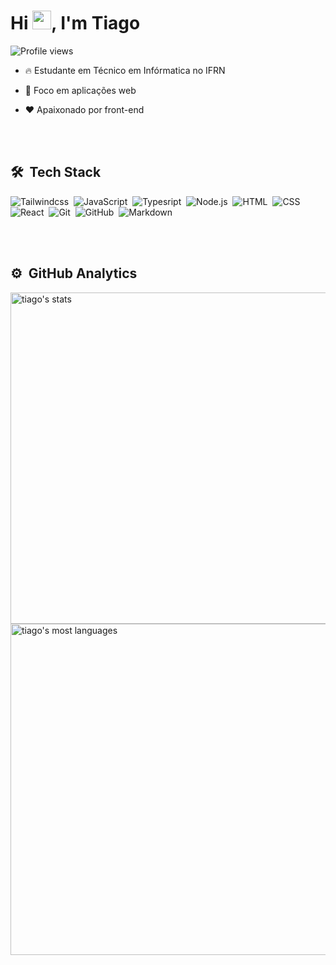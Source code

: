 <h1 align="left">Hi <img src="https://raw.githubusercontent.com/kaueMarques/kaueMarques/master/hi.gif" width="30px">, I'm Tiago</h1>
<p align="left"> <img src="https://komarev.com/ghpvc/?username=tiago-rodrigues1&color=yellow" alt="Profile views" /> </p>

- 🔥 Estudante em Técnico em Infórmatica no IFRN 

- 🔭 Foco em aplicações web

- ❤️ Apaixonado por front-end

<br><br>

## 🛠 &nbsp;Tech Stack

![Tailwindcss](https://img.shields.io/badge/-Tailwindcss-05122A?style=flat&logo=tailwindcss)&nbsp;
![JavaScript](https://img.shields.io/badge/-JavaScript-05122A?style=flat&logo=javascript)&nbsp;
![Typesript](https://img.shields.io/badge/-Typescript-05122A?style=flat&logo=typescript)&nbsp;
![Node.js](https://img.shields.io/badge/-Node.js-05122A?style=flat&logo=node.js)&nbsp;
![HTML](https://img.shields.io/badge/-HTML-05122A?style=flat&logo=HTML5)&nbsp;
![CSS](https://img.shields.io/badge/-CSS-05122A?style=flat&logo=CSS3&logoColor=1572B6)&nbsp;
![React](https://img.shields.io/badge/-React-05122A?style=flat&logo=react)&nbsp;
![Git](https://img.shields.io/badge/-Git-05122A?style=flat&logo=git)&nbsp;
![GitHub](https://img.shields.io/badge/-GitHub-05122A?style=flat&logo=github)&nbsp;
![Markdown](https://img.shields.io/badge/-Markdown-05122A?style=flat&logo=markdown)&nbsp;

<br><br>

## ⚙️ &nbsp;GitHub Analytics

<p align="left">
<img width="530em" src="https://github-readme-stats.vercel.app/api?username=tiago-rodrigues1&show_icons=true&theme=dracula" alt="tiago's stats"/>
<img width="530em" src="https://github-readme-stats.vercel.app/api/top-langs/?username=tiago-rodrigues1&layout=compact&theme=dracula" alt="tiago's most languages"/>
</p>
